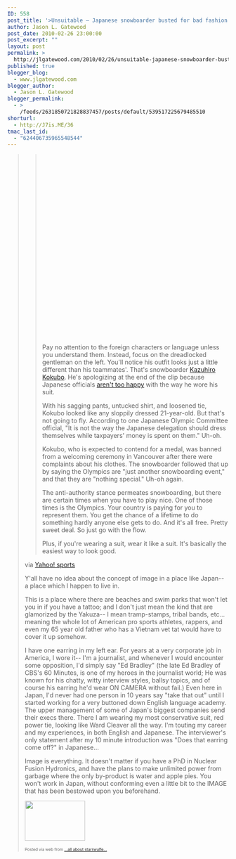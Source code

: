 ```yaml
---
ID: 558
post_title: '>Unsuitable — Japanese snowboarder busted for bad fashion'
author: Jason L. Gatewood
post_date: 2010-02-26 23:00:00
post_excerpt: ""
layout: post
permalink: >
  http://jlgatewood.com/2010/02/26/unsuitable-japanese-snowboarder-busted-for-bad-fashion/
published: true
blogger_blog:
  - www.jlgatewood.com
blogger_author:
  - Jason L. Gatewood
blogger_permalink:
  - >
    /feeds/2631850721828837457/posts/default/539517225679485510
shorturl:
  - http://J7is.ME/36
tmac_last_id:
  - "624406735965548544"
---
```

><div><div> <blockquote><div><object height="417" width="500"><param name="movie" value="http://www.youtube.com/v/96DoShXvYJk&hl=en&fs=1" /><param name="wmode" value="window" /><param name="allowFullScreen" value="true" /><param name="allowscriptaccess" value="always" /><embed type="application/x-shockwave-flash" src="http://www.youtube.com/v/96DoShXvYJk&hl=en&fs=1" allowfullscreen="true" allowscriptaccess="always" height="417" wmode="window" width="500" /></object><p></p><p>Pay no attention to the foreign characters or language unless you understand them. Instead, focus on the dreadlocked gentleman on the left. You'll notice his outfit looks just a little different than his teammates'. That's snowboarder <a href="http://sports.yahoo.com/olympics/vancouver/jpn/kazuhiro%20kokubo/1003992/;_ylt=Au6jgm6qGTCPQwNuaqxb5JxotLV_">Kazuhiro Kokubo</a>. He's apologizing at the end of the clip because Japanese officials <a href="http://news.yahoo.com/s/afp/20100211/wl_asia_afp/oly2010snowboardjpn;_ylt=AqnmTBT5uStaBgXsGN2xEv5otLV_">aren't too happy</a> with the way he wore his suit. </p><p>With his sagging pants, untucked shirt, and loosened tie, Kokubo looked like any sloppily dressed 21-year-old. But that's not going to fly. According to one Japanese Olympic Committee official, "It is not the way the Japanese delegation should dress themselves while taxpayers' money is spent on them." Uh-oh.</p><p>Kokubo, who is expected to contend for a medal, was banned from a welcoming ceremony in Vancouver after there were complaints about his clothes. The snowboarder followed that up by saying the Olympics are "just another snowboarding event," and that they are "nothing special." Uh-oh again.</p><p>The anti-authority stance permeates snowboarding, but there are certain times when you have to play nice. One of those times is the Olympics. Your country is paying for you to represent them. You get the chance of a lifetime to do something hardly anyone else gets to do. And it's all free. Pretty sweet deal. So just go with the flow.</p><p>Plus, if you're wearing a suit, wear it like a suit. It's basically the easiest way to look good.</p>      </div></blockquote><div>via <a href="http://sports.yahoo.com/olympics/vancouver/blog/fourth_place_medal/post/Unsuitable-mdash-Japanese-snowboarder-busted-f;_ylt=At3zh2ZTDoMxPvMFkD6n1lFotLV_?urn=oly,219311&cp=151#comments">Yahoo! sports</a></div> <p>Y'all have no idea about the concept of image in a place like Japan-- a place which I happen to live in. </p><p>This is a place where there are beaches and swim parks that won't let you in if you have a tattoo; and I don't just mean the kind that are glamorized by the Yakuza-- I mean tramp-stamps, tribal bands, etc... meaning the whole lot of American pro sports athletes, rappers, and even my 65 year old father who has a Vietnam vet tat would have to cover it up somehow. </p><p>I have one earring in my left ear. For years at a very corporate job in America, I wore it-- I'm a journalist, and whenever I would encounter some opposition, I'd simply say "Ed Bradley" (the late Ed Bradley of CBS's 60 Minutes, is one of my heroes in the journalist world; He was known for his chatty, witty interview styles, ballsy topics, and of course his earring he'd wear ON CAMERA without fail.) Even here in Japan, I'd never had one person in 10 years say "take that out" until I started working for a very buttoned down English language academy. The upper management of some of Japan's biggest companies send their execs there. There I am wearing my most conservative suit, red power tie, looking like Ward Cleaver all the way. I'm touting my career and my experiences, in both English and Japanese. The interviewer's only statement after my 10 minute introduction was "Does that earring come off?" in Japanese... </p><p>Image is everything. It doesn't matter if you have a PhD in Nuclear Fusion Hydronics, and have the plans to make unlimited power from garbage where the only by-product is water and apple pies. You won't work in Japan, without conforming even a little bit to the IMAGE that has been bestowed upon you beforehand. </p><p><img src="http://posterous.com/getfile/files.posterous.com/starrwulfe/hEcqeGxxqHfhbdplpiDpyrleEGGCdyEbtAbsfJDzpoFHjCgfsyeAzzkbwzBn/media_httpt0gstaticco_jdalA.jpg.scaled500.jpg" width="137" height="91" /> </p></div><p style="font-size: 9px;">  Posted via web from <a href="http://starrwulfe.info/unsuitable-japanese-snowboarder-busted-for-ba">...all about starrwulfe...</a>  </p></div>